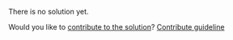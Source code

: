 
There is no solution yet.

Would you like to [contribute to the solution](https://github.com/BFEdev/BFE.dev-solutions/blob/main/problem/find-the-largest-difference_en.md)? [Contribute guideline](https://github.com/BFEdev/BFE.dev-solutions#how-to-contribute)
